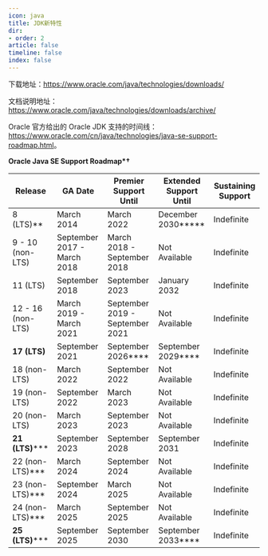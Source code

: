 ```yaml
---
icon: java
title: JDK新特性
dir:
- order: 2
article: false
timeline: false
index: false
---
```


<Catalog />

下载地址：<https://www.oracle.com/java/technologies/downloads/>

文档说明地址：<https://www.oracle.com/java/technologies/downloads/archive/>

Oracle 官方给出的 Oracle JDK 支持的时间线：<https://www.oracle.com/cn/java/technologies/java-se-support-roadmap.html>。

**Oracle Java SE Support Roadmap\*†**

| Release	| GA Date	| Premier Support Until	| Extended Support Until	| Sustaining Support|
| ---- | ---- | ---- | ---- | ---- |
| 8 (LTS)**	| March 2014	| March 2022	| December 2030*****	| Indefinite |
| 9 - 10 (non-LTS)	| September 2017 - March 2018	| March 2018 - September 2018	| Not Available	| Indefinite|
| 11 (LTS)	| September 2018	| September 2023	| January 2032	| Indefinite |
| 12 - 16 (non-LTS)	| March 2019 - March 2021	| September 2019 - September 2021	| Not Available	| Indefinite|
| **17 (LTS)**	| September 2021	| September 2026****	| September 2029****	| Indefinite|
| 18 (non-LTS)	| March 2022	| September 2022	| Not Available	| Indefinite |
| 19 (non-LTS)	| September 2022	| March 2023	| Not Available	| Indefinite |
| 20 (non-LTS)	| March 2023	| September 2023	| Not Available	| Indefinite |
| **21 (LTS)**\***	| September 2023	| September 2028	| September 2031	| Indefinite |
| 22 (non-LTS)***	| March 2024	| September 2024	| Not Available	| Indefinite |
| 23 (non-LTS)***	| September 2024	| March 2025	| Not Available	| Indefinite |
| 24 (non-LTS)***	| March 2025	| September 2025	| Not Available	| Indefinite |
| **25 (LTS)**\***	| September 2025	| September 2030	| September 2033****	| Indefinite |

